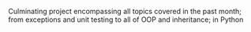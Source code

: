 Culminating project encompassing all topics covered in the past month; from exceptions and unit testing to all of OOP and inheritance; in Python
